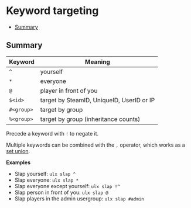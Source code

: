 ---
---
# Keyword targeting

- [Summary](#summary)

<a name="summary"></a>
## Summary

| Keyword    | Meaning                                   |
|------------|-------------------------------------------|
| `^`        | yourself                                  |
| `*`        | everyone                                  |
| `@`        | player in front of you                    |
| `$<id>`    | target by SteamID, UniqueID, UserID or IP |
| `#<group>` | target by group                           |
| `%<group>` | target by group (inheritance counts)      |

Precede a keyword with `!` to negate it.

Multiple keywords can be combined with the `,` operator, which works as a [set union](https://en.wikipedia.org/wiki/Union_set_theory).

**Examples**

- Slap yourself: `ulx slap ^`
- Slap everyone: `ulx slap *`
- Slap everyone except yourself: `ulx slap !^`
- Slap person in front of you: `ulx slap @`
- Slap players in the admin usergroup: `ulx slap #admin`
